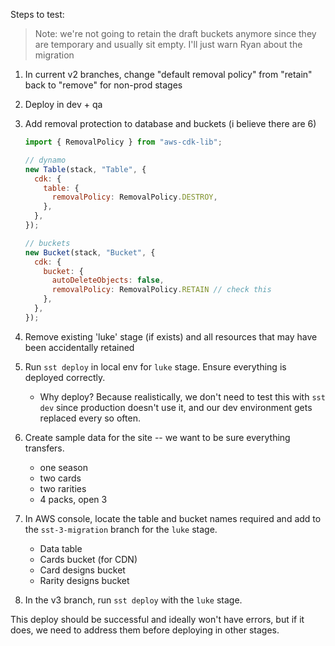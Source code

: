 Steps to test:

> Note: we're not going to retain the draft buckets anymore since they are temporary and usually sit empty. I'll just warn Ryan about the migration

1. In current v2 branches, change "default removal policy" from "retain" back to "remove" for non-prod stages

2. Deploy in dev + qa

3. Add removal protection to database and buckets (i believe there are 6)
    ```js
    import { RemovalPolicy } from "aws-cdk-lib";

    // dynamo
    new Table(stack, "Table", {
      cdk: {
        table: {
          removalPolicy: RemovalPolicy.DESTROY,
        },
      },
    });

    // buckets
    new Bucket(stack, "Bucket", {
      cdk: {
        bucket: {
          autoDeleteObjects: false,
          removalPolicy: RemovalPolicy.RETAIN // check this
        },
      },
    });
    ```
4. Remove existing 'luke' stage (if exists) and all resources that may have been accidentally retained

5. Run `sst deploy` in local env for `luke` stage. Ensure everything is deployed correctly.
    - Why deploy? Because realistically, we don't need to test this with `sst dev` since production doesn't use it, and our dev environment gets replaced every so often. 

6. Create sample data for the site -- we want to be sure everything transfers. 
    - one season
    - two cards
    - two rarities
    - 4 packs, open 3

7. In AWS console, locate the table and bucket names required and add to the `sst-3-migration` branch for the `luke` stage.
    - Data table
    - Cards bucket (for CDN)
    - Card designs bucket
    - Rarity designs bucket

8. In the v3 branch, run `sst deploy` with the `luke` stage.

This deploy should be successful and ideally won't have errors, but if it does, we need to address them before deploying in other stages.
